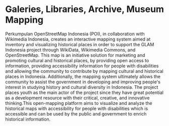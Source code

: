 # Galeries, Libraries, Archive, Museum Mapping 

Perkumpulan OpenStreetMap Indonesia (POI), in collaboration with Wikimedia Indonesia, creates an interactive mapping system aimed at inventory and visualizing historical places in order to support the GLAM Indonesia project through WikiData, Wikimedia Commons, and OpenStreetMap. This map is an initiative solution for marketing and promoting cultural and historical places, by providing open access to information, providing accessibility information for people with disabilities and allowing the community to contribute by mapping cultural and historical places in Indonesia. Additionally, the mapping system ultimately allows the community to assist the government in developing and improving people's interest in studying history and cultural diversity in Indonesia. The project places youth as the main actor of the project since they have great potential as a development resource with their critical, creative, and innovative thinking.This open-mapping platform aims to visualize and analyze the historical maps with accessibility for people with disabilities which is accessible and can be used by the public and government to enrich historical information.
